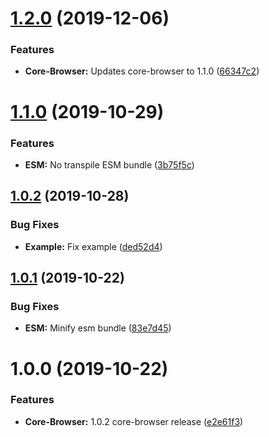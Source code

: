 # [1.2.0](https://github.com/ideal-postcodes/core-browser-bundled/compare/1.1.0...1.2.0) (2019-12-06)


### Features

* **Core-Browser:** Updates core-browser to 1.1.0 ([66347c2](https://github.com/ideal-postcodes/core-browser-bundled/commit/66347c28365497fdb10f4dd0ed2509651b1cdcfd))

# [1.1.0](https://github.com/ideal-postcodes/core-browser-bundled/compare/1.0.2...1.1.0) (2019-10-29)


### Features

* **ESM:** No transpile ESM bundle ([3b75f5c](https://github.com/ideal-postcodes/core-browser-bundled/commit/3b75f5c395da3d947a68f35b52325c36febc117a))

## [1.0.2](https://github.com/ideal-postcodes/core-browser-bundled/compare/1.0.1...1.0.2) (2019-10-28)


### Bug Fixes

* **Example:** Fix example ([ded52d4](https://github.com/ideal-postcodes/core-browser-bundled/commit/ded52d425eef38488333055b1112dceaf6511e70))

## [1.0.1](https://github.com/ideal-postcodes/core-browser-bundled/compare/1.0.0...1.0.1) (2019-10-22)


### Bug Fixes

* **ESM:** Minify esm bundle ([83e7d45](https://github.com/ideal-postcodes/core-browser-bundled/commit/83e7d452abe4b8d37f024904fa89234e3aad0323))

# 1.0.0 (2019-10-22)


### Features

* **Core-Browser:** 1.0.2 core-browser release ([e2e61f3](https://github.com/ideal-postcodes/core-browser-bundled/commit/e2e61f393867b3853eb2e8d1ae256c0891f82fbb))
